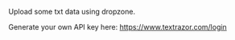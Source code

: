 Upload some txt data using dropzone.

Generate your own API key here: https://www.textrazor.com/login
